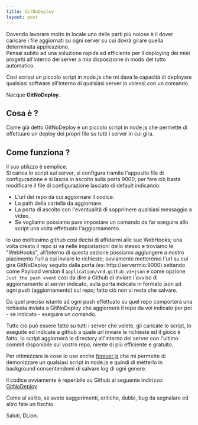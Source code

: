 ```yaml
---
title: GitNoDeploy
layout: post
---
```

Dovendo lavorare molto in locale uno delle parti più noiose è il dover caricare i file aggiornati su ogni server su cui dovrà girare quella determinata applicazione.    
Pensai subito ad una soluzione rapida ed efficiente per il deploying dei miei progetti all'interno dei server a mia disposizione in modo del tutto automatico.

Così scrissi un piccolo script in node.js che mi dava la capacità di deployare qualsiasi software all'interno di qualsiasi server io volessi con un comando.

Nacque **GitNoDeploy**.

## Cosa è ?

Come già detto GitNoDeploy è un piccolo script in node.js che permette di effettuare un deploy dei propri file su tutti i server in cui gira.

## Come funziona ?

Il suo utilizzo è semplice.   
Si carica lo script sul server, si configura tramite l'apposito file di configurazione e si lascia in ascolto sulla porta 9000; per fare ciò basta modificare il file di configurazione lasciato di default indicando:

* L'url del repo da cui aggiornare il codice.
* La path della cartella da aggiornare.
* La porta di ascolto con l'eventualità di sopprimere qualsiasi messaggio a video.
* Se vogliamo possiamo pure impostare un comando da far eseguire allo script una volta effettuato l'aggiornamento.

Io uso moltissimo github così decisi di affidarmi alle sue WebHooks; una volta creato il repo si va nelle impostazioni dello stesso e troviamo le "WebHooks", all'interno di questa sezione possiamo aggiungere a nostro piacimento l'url a cui inviare le richieste; ovviamente metteremo l'url su cui gira GitNoDeploy seguito dalla porta (es: http://servermio:9000) settando come Payload version il `application/vnd.github.v3+json` e come opzione `Just the push event` così da dire a Github di inviare l'avviso di aggiornamento al server indicato, sulla porta indicata in formato json ad ogni push (aggiornamento) sul repo; fatto ciò non vi resta che salvare.

Da quel preciso istante ad ogni push effettuato su quel repo comporterà una richiesta inviata a GitNoDeploy che aggiornerà il repo da voi indicato per poi - se indicato - eseguire un comando.

Tutto ciò può essere fatto su tutti i server che volete, gli caricate lo script, lo eseguite ed indicate a github a quale url inviare le richieste ed il gioco è fatto, lo script aggiornerà le directory all'interno dei server con l'ultimo commit disponibile sul vostro repo, niente di più efficiente e gratuito.

Per ottimizzare le cose io uso anche [forever.js](https://github.com/nodejitsu/forever) che mi permette di demonizzare un qualsiasi script in node.js e quindi di metterlo in background consentendomi di salvare log di ogni genere.

Il codice ovviamente è reperibile su Github al seguente indirizzo: [GitNoDeploy](https://github.com/dlion/GitNoDeploy)

Come al solito, se avete suggerimenti, critiche, dubbi, bug da segnalare ed altro fate un fischio.

Saluti, DLion.
